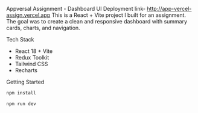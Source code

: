  Appversal Assignment - Dashboard UI
Deployment link- http://app-vercel-assign.vercel.app
This is a React + Vite project I built for an assignment.  
The goal was to create a clean and responsive dashboard with summary cards, charts, and navigation.  

 Tech Stack
- React 18 + Vite
- Redux Toolkit
- Tailwind CSS
- Recharts

 Getting Started
```bash
npm install

npm run dev

